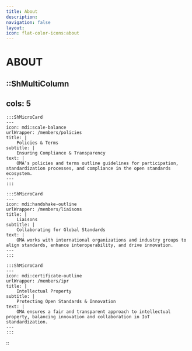 ```yaml
---
title: About
description:
navigation: false
layout: 
icon: flat-color-icons:about
---
```

# ABOUT

::ShMultiColumn
---
cols: 5
---

    :::ShMicroCard
    ---
    icon: mdi:scale-balance
    urlWrapper: /members/policies
    title: |
        Policies & Terms
    subtitle: |
        Ensuring Compliance & Transparency
    text: |
        OMA’s policies and terms outline guidelines for participation, standardization processes, and compliance in the open standards ecosystem.
    ---
    :::

    :::ShMicroCard
    ---
    icon: mdi:handshake-outline
    urlWrapper: /members/liaisons
    title: |
        Liaisons
    subtitle: |
        Collaborating for Global Standards
    text: |
        OMA works with international organizations and industry groups to align standards, enhance interoperability, and drive innovation.
    ---
    :::

    :::ShMicroCard
    ---
    icon: mdi:certificate-outline
    urlWrapper: /members/ipr
    title: |
        Intellectual Property
    subtitle: |
        Protecting Open Standards & Innovation
    text: |
        OMA ensures a fair and transparent approach to intellectual property, balancing innovation and collaboration in IoT standardization.
    ---
    :::

::